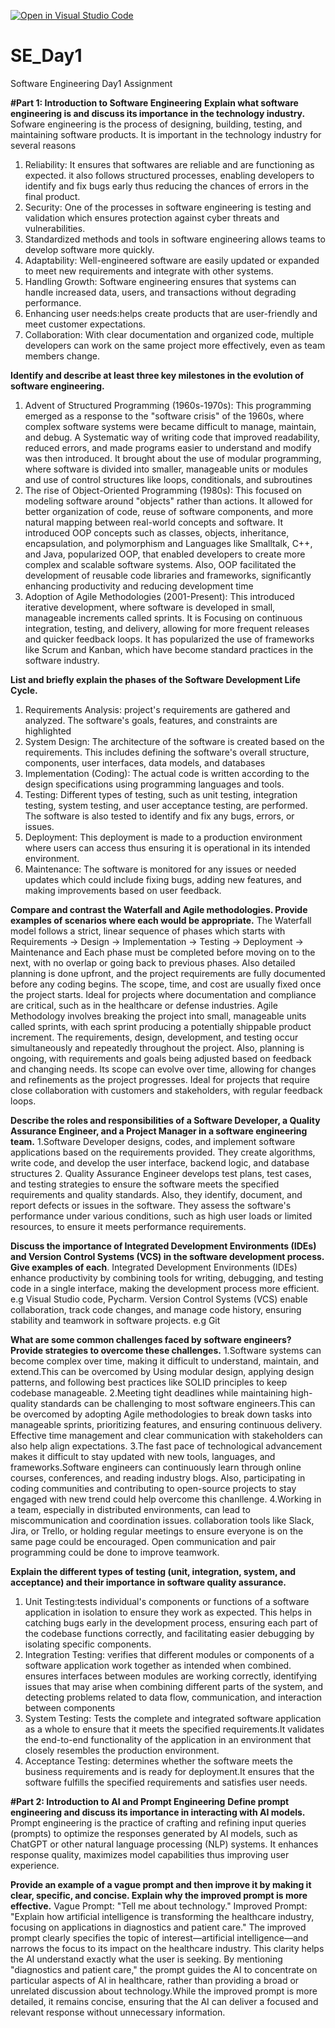 [![Open in Visual Studio Code](https://classroom.github.com/assets/open-in-vscode-2e0aaae1b6195c2367325f4f02e2d04e9abb55f0b24a779b69b11b9e10269abc.svg)](https://classroom.github.com/online_ide?assignment_repo_id=15575874&assignment_repo_type=AssignmentRepo)
# SE_Day1
Software Engineering Day1 Assignment

**#Part 1: Introduction to Software Engineering**
**Explain what software engineering is and discuss its importance in the technology industry.**
Sofware engineering is the process of designing, building, testing, and maintaining software products. It is important in the technology industry for several reasons
1. Reliability: It ensures that softwares are reliable and are functioning as expected. it also follows structured processes, enabling developers to identify and fix bugs early thus reducing the chances of errors in the final product.
2. Security: One of the processes in software engineering is testing and validation which ensures protection against cyber threats and vulnerabilities.
3.  Standardized methods and tools in software engineering allows teams to develop software more quickly.
4. Adaptability: Well-engineered software are easily updated or expanded to meet new requirements and integrate with other systems.
5. Handling Growth: Software engineering ensures that systems can handle increased data, users, and transactions without degrading performance.
6. Enhancing user needs:helps create products that are user-friendly and meet customer expectations.
7. Collaboration: With clear documentation and organized code, multiple developers can work on the same project more effectively, even as team members change.

**Identify and describe at least three key milestones in the evolution of software engineering.**
1. Advent of Structured Programming (1960s-1970s): This programming emerged as a response to the "software crisis" of the 1960s, where complex software systems were became difficult to manage, maintain, and debug. A Systematic way of writing code that improved readability, reduced errors, and made programs easier to understand and modify was then introduced. It brought about the use of modular programming, where software is divided into smaller, manageable units or modules and use of control structures like loops, conditionals, and subroutines
2. The rise of Object-Oriented Programming (1980s): This focused on modeling software around "objects" rather than actions. It allowed for better organization of code, reuse of software components, and more natural mapping between real-world concepts and software. It introduced OOP concepts such as classes, objects, inheritance, encapsulation, and polymorphism and Languages like Smalltalk, C++, and Java, popularized OOP, that enabled developers to create more complex and scalable software systems. Also, OOP facilitated the development of reusable code libraries and frameworks, significantly enhancing productivity and reducing development time
3. Adoption of Agile Methodologies (2001-Present): This introduced iterative development, where software is developed in small, manageable increments called sprints. It is Focusing on continuous integration, testing, and delivery, allowing for more frequent releases and quicker feedback loops. It has popularized the use of frameworks like Scrum and Kanban, which have become standard practices in the software industry.

**List and briefly explain the phases of the Software Development Life Cycle.**
1. Requirements Analysis: project's requirements are gathered and analyzed. The software's goals, features, and constraints are highlighted
2. System Design: The architecture of the software is created based on the requirements. This includes defining the software's overall structure, components, user interfaces, data models, and databases
3. Implementation (Coding): The actual code is written according to the design specifications using programming languages and tools.
4. Testing: Different types of testing, such as unit testing, integration testing, system testing, and user acceptance testing, are performed. The software is also tested to identify and fix any bugs, errors, or issues.
5. Deployment: This deployment is made to a production environment where users can access thus ensuring it is operational in its intended environment.
6. Maintenance: The software is monitored for any issues or needed updates which could include fixing bugs, adding new features, and making improvements based on user feedback.

**Compare and contrast the Waterfall and Agile methodologies. Provide examples of scenarios where each would be appropriate.**
The Waterfall model follows a strict, linear sequence of phases which starts with Requirements → Design → Implementation → Testing → Deployment → Maintenance and Each phase must be completed before moving on to the next, with no overlap or going back to previous phases. Also detailed planning is done upfront, and the project requirements are fully documented before any coding begins. The scope, time, and cost are usually fixed once the project starts. Ideal for projects where documentation and compliance are critical, such as in the healthcare or defense industries. Agile Methodology involves breaking the project into small, manageable units called sprints, with each sprint producing a potentially shippable product increment. The requirements, design, development, and testing occur simultaneously and repeatedly throughout the project. Also, planning is ongoing, with requirements and goals being adjusted based on feedback and changing needs. Its scope can evolve over time, allowing for changes and refinements as the project progresses. Ideal for projects that require close collaboration with customers and stakeholders, with regular feedback loops.

**Describe the roles and responsibilities of a Software Developer, a Quality Assurance Engineer, and a Project Manager in a software engineering team.**
1.Software Developer designs, codes, and implement software applications based on the requirements provided. They create algorithms, write code, and develop the user interface, backend logic, and database structures
2. Quality Assurance Engineer develops test plans, test cases, and testing strategies to ensure the software meets the specified requirements and quality standards. Also, they identify, document, and report defects or issues in the software. They assess the software's performance under various conditions, such as high user loads or limited resources, to ensure it meets performance requirements.

**Discuss the importance of Integrated Development Environments (IDEs) and Version Control Systems (VCS) in the software development process. Give examples of each**.
Integrated Development Environments (IDEs) enhance productivity by combining tools for writing, debugging, and testing code in a single interface, making the development process more efficient. e.g Visual Studio code, Pycharm. Version Control Systems (VCS) enable collaboration, track code changes, and manage code history, ensuring stability and teamwork in software projects. e.g Git

**What are some common challenges faced by software engineers? Provide strategies to overcome these challenges.**
1.Software systems can become complex over time, making it difficult to understand, maintain, and extend.This can be overcomed by Using modular design, applying design patterns, and following best practices like SOLID principles to keep codebase manageable. 
2.Meeting tight deadlines while maintaining high-quality standards can be challenging to most software engineers.This can be overcomed by adopting Agile methodologies to break down tasks into manageable sprints, prioritizing features, and ensuring continuous delivery. Effective time management and clear communication with stakeholders can also help align expectations.
3.The fast pace of technological advancement makes it difficult to stay updated with new tools, languages, and frameworks.Software engineers can continuously learn through online courses, conferences, and reading industry blogs. Also, participating in coding communities and contributing to open-source projects to stay engaged with new trend could help overcome this chanllenge.
4.Working in a team, especially in distributed environments, can lead to miscommunication and coordination issues. collaboration tools like Slack, Jira, or Trello, or holding regular meetings to ensure everyone is on the same page could be encouraged. Open communication and pair programming could be done to improve teamwork.

**Explain the different types of testing (unit, integration, system, and acceptance) and their importance in software quality assurance.**
1. Unit Testing:tests individual's components or functions of a software application in isolation to ensure they work as expected. This helps in catching bugs early in the development process, ensuring each part of the codebase functions correctly, and facilitating easier debugging by isolating specific components.
2. Integration Testing: verifies that different modules or components of a software application work together as intended when combined. ensures interfaces between modules are working correctly, identifying issues that may arise when combining different parts of the system, and detecting problems related to data flow, communication, and interaction between components
3. System Testing: Tests the complete and integrated software application as a whole to ensure that it meets the specified requirements.It validates the end-to-end functionality of the application in an environment that closely resembles the production environment.
4. Acceptance Testing: determines whether the software meets the business requirements and is ready for deployment.It ensures that the software fulfills the specified requirements and satisfies user needs.

**#Part 2: Introduction to AI and Prompt Engineering**
**Define prompt engineering and discuss its importance in interacting with AI models.**
Prompt engineering is the practice of crafting and refining input queries (prompts) to optimize the responses generated by AI models, such as ChatGPT or other natural language processing (NLP) systems. It enhances response quality, maximizes model capabilities thus improving user experience. 

**Provide an example of a vague prompt and then improve it by making it clear, specific, and concise. Explain why the improved prompt is more effective.**
Vague Prompt:
"Tell me about technology."
Improved Prompt:
"Explain how artificial intelligence is transforming the healthcare industry, focusing on applications in diagnostics and patient care." 
The improved prompt clearly specifies the topic of interest—artificial intelligence—and narrows the focus to its impact on the healthcare industry. This clarity helps the AI understand exactly what the user is seeking. By mentioning "diagnostics and patient care," the prompt guides the AI to concentrate on particular aspects of AI in healthcare, rather than providing a broad or unrelated discussion about technology.While the improved prompt is more detailed, it remains concise, ensuring that the AI can deliver a focused and relevant response without unnecessary information.
